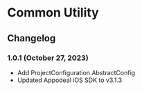 # Common Utility

## Changelog

### 1.0.1 (October 27, 2023)
+ Add ProjectConfiguration.AbstractConfig
+ Updated Appodeal iOS SDK to v3.1.3
